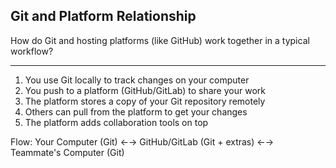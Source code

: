 ## Git and Platform Relationship

How do Git and hosting platforms (like GitHub) work together in a typical workflow?

---

1. You use Git locally to track changes on your computer
2. You push to a platform (GitHub/GitLab) to share your work
3. The platform stores a copy of your Git repository remotely
4. Others can pull from the platform to get your changes
5. The platform adds collaboration tools on top

Flow: Your Computer (Git) ←→ GitHub/GitLab (Git + extras) ←→ Teammate's Computer (Git)

